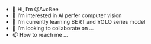 - 👋 Hi, I’m @AvoBee
- 👀 I’m interested in AI perfer computer vision
- 🌱 I’m currently learning BERT and YOLO series model
- 💞️ I’m looking to collaborate on ...
- 📫 How to reach me ...

<!---
AvoBee/AvoBee is a ✨ special ✨ repository because its `README.md` (this file) appears on your GitHub profile.
You can click the Preview link to take a look at your changes.
--->
